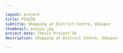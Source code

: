 ```yaml
---

layout: project
title: PIAZZA
subtitle: Shopping at District Centre, Udaipur
thumbnail: piazza.jpg
project-date: Thesis Project’16
description: Shopping at District Centre, Udaipur

---
```

